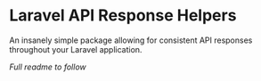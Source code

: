 # Laravel API Response Helpers

An insanely simple package allowing for consistent API responses throughout your Laravel application.

_Full readme to follow_
